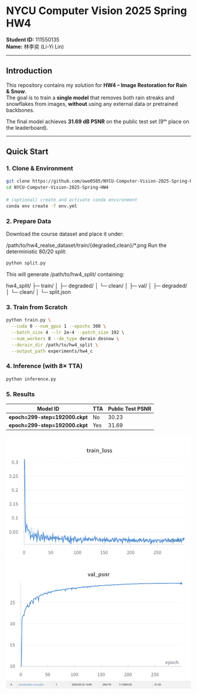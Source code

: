 # NYCU Computer Vision 2025 Spring HW4

**Student ID:** 111550135  
**Name:** 林李奕 (Li-Yi Lin)

---

## Introduction

This repository contains my solution for **HW4 – Image Restoration for Rain & Snow**.  
The goal is to train a **single model** that removes both rain streaks and snowflakes from images, **without** using any external data or pretrained backbones.  

The final model achieves **31.69 dB PSNR** on the public test set (9ᵗʰ place on the leaderboard).

---

## Quick Start

### 1. Clone & Environment

```bash
git clone https://github.com/owo0505/NYCU-Computer-Vision-2025-Spring-HW4.git
cd NYCU-Computer-Vision-2025-Spring-HW4

# (optional) create and activate conda environment
conda env create -f env.yml
```

### 2. Prepare Data
Download the course dataset and place it under:

/path/to/hw4_realse_dataset/train/{degraded,clean}/*.png
Run the deterministic 80/20 split:

```bash
python split.py
```
This will generate /path/to/hw4_split/ containing:

hw4_split/
 ├─ train/
 │  ├─ degraded/
 │  └─ clean/
 │
 ├─ val/
 │  ├─ degraded/
 │  └─ clean/
 │
 └─ split.json

### 3. Train from Scratch
```bash
python train.py \
  --cuda 0 --num_gpus 1 --epochs 300 \
  --batch_size 4 --lr 2e-4 --patch_size 192 \
  --num_workers 8 --de_type derain desnow \
  --derain_dir /path/to/hw4_split \
  --output_path experiments/hw4_c
```

### 4. Inference (with 8× TTA)
```bash
python inference.py
```

### 5. Results

| Model ID                          | TTA         | Public Test PSNR     |
|-----------------------------------|-------------|----------------------|
| **epoch=299-step=192000.ckpt**    | No          | 30.23                |
| **epoch=299-step=192000.ckpt**    | Yes         | 31.69                |

![Training Loss](report/training_loss.png)  
![Validation PSNR](report/val_psnr.png) 
![leaderboard snapshot](report/leaderboard_snapshot.png) 